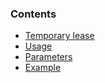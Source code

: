 ### Contents

*   [Temporary lease](#temp)
*   [Usage](#usage2)
*   [Parameters](#params2)
*   [Example](#example2)
    
    



